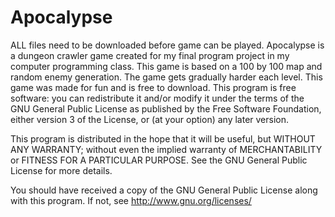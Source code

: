 # Apocalypse
ALL files need to be downloaded before game can be played.
Apocalypse is a dungeon crawler game created for my final program project in my computer programming class. This game is based on a 100 by 100 map and random enemy generation. The game gets gradually harder each level. This game was made for fun and is free to download.
This program is free software: you can redistribute it and/or modify it under the terms of the GNU General Public License as published by the Free Software Foundation, either version 3 of the License, or (at your option) any later version.

This program is distributed in the hope that it will be useful, but WITHOUT ANY WARRANTY; without even the implied warranty of MERCHANTABILITY or FITNESS FOR A PARTICULAR PURPOSE. See the GNU General Public License for more details.

You should have received a copy of the GNU General Public License along with this program. If not, see http://www.gnu.org/licenses/
